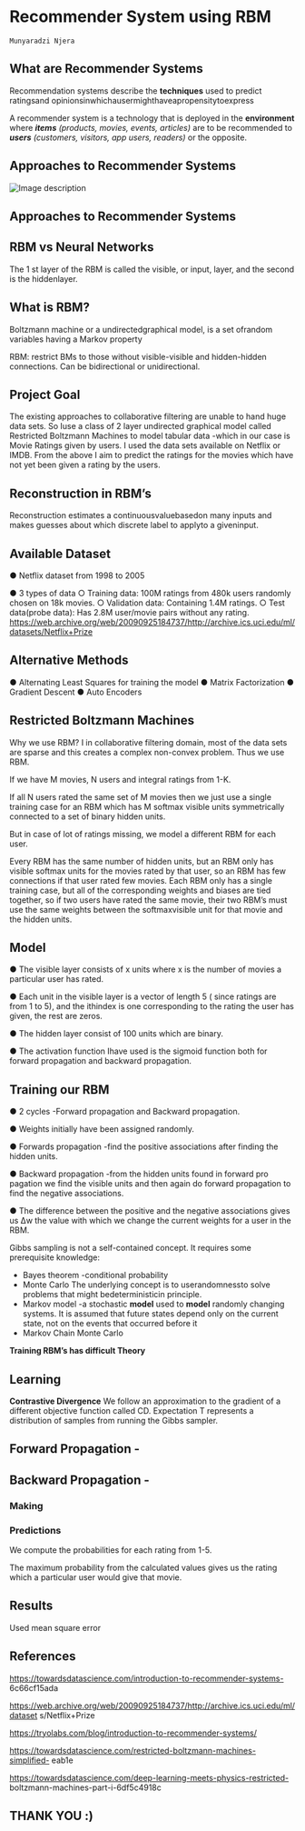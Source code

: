 # Recommender System using RBM

```
Munyaradzi Njera
```

## What are Recommender Systems

Recommendation systems describe the **techniques** used to predict ratingsand opinionsinwhichausermighthaveapropensitytoexpress

A recommender system is a technology that is deployed in the **environment** where **_items_** _(products, movies, events, articles)_ are to be recommended to **_users_** _(customers, visitors, app users, readers)_ or the opposite.


## Approaches to Recommender Systems
![Image description](https://www.google.com/imgres?imgurl=https%3A%2F%2Fwww.imgonline.com.ua%2Fexamples%2Fimpose-picture-on-another-picture.jpg&imgrefurl=https%3A%2F%2Fwww.imgonline.com.ua%2Feng%2Fimpose-picture-on-another-picture.php&docid=3qzTESPa_EvTLM&tbnid=GfTrIzganTxW8M%3A&vet=10ahUKEwih_vSU29LmAhVS3aQKHaa8AEoQMwhJKAAwAA..i&w=2560&h=1674&bih=597&biw=1242&q=image%20in%20another%20image%20online&ved=0ahUKEwih_vSU29LmAhVS3aQKHaa8AEoQMwhJKAAwAA&iact=mrc&uact=8)


## Approaches to Recommender Systems


## RBM vs Neural Networks

The 1 st layer of the RBM is called the visible, or input, layer, and the second is the hiddenlayer.


## What is RBM?


Boltzmann machine or a undirectedgraphical model, is a set ofrandom variables having a Markov property

RBM: restrict BMs to those without visible-visible and hidden-hidden connections. Can be bidirectional or unidirectional.


## Project Goal

The existing approaches to collaborative filtering are unable to hand huge data sets. So Iuse a class of 2 layer undirected graphical model called Restricted Boltzmann Machines to model tabular data -which in our case is Movie Ratings given by users.
I used the data sets available on Netflix or IMDB. From the above I aim to predict the ratings for the movies which have not yet been given a rating by the users.


## Reconstruction in RBM’s

Reconstruction estimates a continuousvaluebasedon many inputs and makes guesses about which discrete label to applyto a giveninput.


## Available Dataset


● Netflix dataset from 1998 to 2005

● 3 types of data
○ Training data: 100M ratings from 480k users randomly chosen on 18k movies.
○ Validation data: Containing 1.4M ratings.
○ Test data(probe data): Has 2.8M user/movie pairs without any rating.
https://web.archive.org/web/20090925184737/http://archive.ics.uci.edu/ml/datasets/Netflix+Prize

## Alternative Methods

● Alternating Least Squares for training the model
● Matrix Factorization
● Gradient Descent
● Auto Encoders


## Restricted Boltzmann Machines

Why we use RBM? I in collaborative filtering domain, most of the data sets are sparse and this creates a complex non-convex problem. Thus we use RBM.

If we have M movies, N users and integral ratings from 1-K.

If all N users rated the same set of M movies then we just use a single training case for an RBM which has M softmax visible units symmetrically connected to a set of binary hidden units.

But in case of lot of ratings missing, we model a different RBM for each user.

Every RBM has the same number of hidden units, but an RBM only has visible softmax units for the movies rated by that user, so
an RBM has few connections if that user rated few movies. Each RBM only has a single training case, but all of the corresponding weights and biases are tied together, so if two users have rated the same movie, their two RBM’s must use the same weights between the softmaxvisible unit for that movie and the hidden units.


## Model

● The visible layer consists of x units where x is the number of movies a particular user has rated.

● Each unit in the visible layer is a vector of length 5 ( since ratings are from 1 to 5), and the ithindex is one corresponding to the rating the user has given, the rest are zeros.

● The hidden layer consist of 100 units which are binary.

● The activation function Ihave used is the sigmoid function both for forward propagation and backward propagation.

## Training our RBM


● 2 cycles -Forward propagation and Backward propagation.

● Weights initially have been assigned randomly.

● Forwards propagation -find the positive associations after finding the hidden units.

● Backward propagation -from the hidden units found in forward pro pagation we find the visible units and then again do forward propagation to find the negative associations.

● The difference between the positive and the negative associations gives us Δw the value with which we change the current weights for a user in the RBM.


Gibbs sampling is not a self-contained concept. It requires some prerequisite knowledge:

- Bayes theorem -conditional probability
- Monte Carlo The underlying concept is to userandomnessto solve problems that might bedeterministicin principle.
- Markov model -a stochastic **model** used to **model** randomly changing systems. It is assumed that future states depend only on the current state, not on the events that occurred before it
- Markov Chain Monte Carlo

**Training RBM’s has difficult Theory**


## Learning

**Contrastive Divergence**
We follow an approximation to the gradient of a different objective function called CD. Expectation T represents a distribution of samples from running the Gibbs sampler.


## Forward Propagation -

## Backward Propagation -


### Making

### Predictions


We compute the probabilities for each rating from 1-5.

The maximum probability from the calculated values gives us the rating which a particular user would give that movie.


## Results

Used mean square error


## References

https://towardsdatascience.com/introduction-to-recommender-systems-
6c66cf15ada

https://web.archive.org/web/20090925184737/http://archive.ics.uci.edu/ml/dataset
s/Netflix+Prize

https://tryolabs.com/blog/introduction-to-recommender-systems/

https://towardsdatascience.com/restricted-boltzmann-machines-simplified-
eab1e

https://towardsdatascience.com/deep-learning-meets-physics-restricted-
boltzmann-machines-part-i-6df5c4918c


## THANK YOU :)


